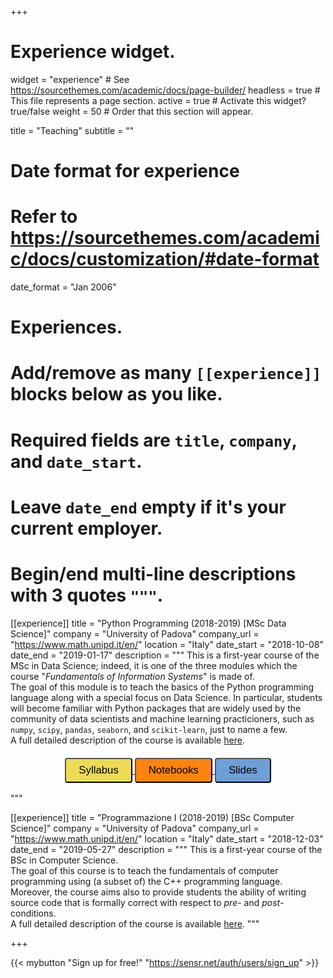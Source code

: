+++
# Experience widget.
widget = "experience"  # See https://sourcethemes.com/academic/docs/page-builder/
headless = true  # This file represents a page section.
active = true  # Activate this widget? true/false
weight = 50  # Order that this section will appear.

title = "Teaching"
subtitle = ""

# Date format for experience
#   Refer to https://sourcethemes.com/academic/docs/customization/#date-format
date_format = "Jan 2006"

# Experiences.
#   Add/remove as many `[[experience]]` blocks below as you like.
#   Required fields are `title`, `company`, and `date_start`.
#   Leave `date_end` empty if it's your current employer.
#   Begin/end multi-line descriptions with 3 quotes `"""`.
[[experience]]
  title = "Python Programming (2018-2019) [MSc Data Science]"
  company = "University of Padova"
  company_url = "https://www.math.unipd.it/en/"
  location = "Italy"
  date_start = "2018-10-08"
  date_end = "2019-01-17"
  description = """
  This is a first-year course of the MSc in Data Science; indeed, it is one of the three modules which the course "_Fundamentals of Information Systems_" is made of.<br/>
  The goal of this module is to teach the basics of the Python programming language along with a special focus on Data Science. In particular, students will become familiar with Python packages that are widely used by the community of data scientists and machine learning practicioners, such as ```numpy```, ```scipy```, ```pandas```, ```seaborn```, and ```scikit-learn```, just to name a few.<br/>
  A full detailed description of the course is available [here](https://en.didattica.unipd.it/off/2018/LM/SC/SC2377/000ZZ/SCP7078720/N0).
  <br/>
  <div style="text-align: center">
<a href="https://github.com/gtolomei/2018-19-python-for-datascience" target="_blank">
<button style="background-color:#ecdb54;margin-top:6px;margin-bottom:16px;border-radius:4px;font-size:1.2em;padding:8px 20px;    font-family: "GibsonSemibold", "Helvetica Neue", Helvetica, Arial, sans-serif;float:none !important;text-shadow:0 1px 1px rgba(0, 0, 0, 0.2)">
Syllabus
</button>
</a>
  <a href="https://github.com/gtolomei/2018-19-python-for-datascience/tree/master/lectures/notebooks" target="_blank">
<button style="background-color:#fe840e;margin-top:6px;margin-bottom:16px;border-radius:4px;font-size:1.2em;padding:8px 20px;    font-family: "GibsonSemibold", "Helvetica Neue", Helvetica, Arial, sans-serif;float:none !important;text-shadow:0 1px 1px rgba(0, 0, 0, 0.2)">
Notebooks
</button>
</a>
  <a href="https://github.com/gtolomei/2018-19-python-for-datascience/tree/master/lectures/slides" target="_blank">
<button style="background-color:#6f9fd8;margin-top:6px;margin-bottom:16px;border-radius:4px;font-size:1.2em;padding:8px 20px;    font-family: "GibsonSemibold", "Helvetica Neue", Helvetica, Arial, sans-serif;float:none !important;text-shadow:0 1px 1px rgba(0, 0, 0, 0.2)">
Slides
</button>
  </a>
</div>
  """
  
 [[experience]]
  title = "Programmazione I (2018-2019) [BSc Computer Science]"
  company = "University of Padova"
  company_url = "https://www.math.unipd.it/en/"
  location = "Italy"
  date_start = "2018-12-03"
  date_end = "2019-05-27"
  description = """
  This is a first-year course of the BSc in Computer Science.<br/>
  The goal of this course is to teach the fundamentals of computer programming using (a subset of) the C++ programming language. Moreover, the course aims also to provide students the ability of writing source code that is formally correct with respect to _pre_- and _post_-conditions.<br/>
  A full detailed description of the course is available [here](http://informatica.math.unipd.it/laurea/programmazioneen.html).
  """

+++

{{< mybutton "Sign up for free!" "https://sensr.net/auth/users/sign_up" >}}
